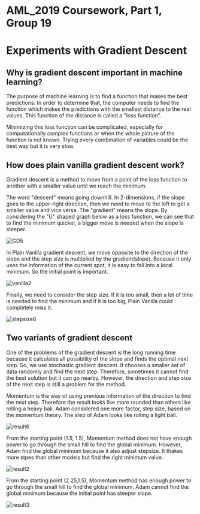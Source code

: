 # AML_2019 Coursework, Part 1, Group 19
# Experiments with Gradient Descent


## Why is gradient descent important in machine learning?


The purpose of machine learning is to find a function that makes the best predictions. In order to determine that, the computer needs to find the function which makes the predictions with the smallest distance to the real values. This function of the distance is called a "loss function".


Minimizing this loss function can be complicated, especially for computationally complex functions or when the whole picture of the function is not known. Trying every combination of variables could be the best way but it is very slow.


## How does plain vanilla gradient descent work?

Gradient descent is a method to move from a point of the loss function to another with a smaller value until we reach the minimum. 


The word "descent" means going downhill. In 2-dimensions, if the slope goes to the upper-right direction, then we need to move to the left to get a smaller value and vice versa. The "gradient" means the slope. By considering the "U" shaped graph below as a loss function, we can see that to find the minimum quicker, a bigger move is needed when the slope is steeper. 

![GD5](https://user-images.githubusercontent.com/52673999/61009965-710d4000-a36c-11e9-81a8-8ff8e4444aaa.jpg)


In Plain Vanilla gradient descent, we move opposite to the direction of the slope and the step size is multiplied by the gradient(slope). Because it only uses the information of the current spot, it is easy to fall into a local minimum. So the initial point is important.

![vanilla2](https://user-images.githubusercontent.com/52673999/61004906-ee31b880-a35e-11e9-90f3-6b05db7d64e1.jpg)


Finally, we need to consider the step size. If it is too small, then a lot of time is needed to find the minimum and if it is too big, Plain Vanilla could completely miss it.

![stepsize8](https://user-images.githubusercontent.com/52673999/61007513-e83ed600-a364-11e9-9036-bed53afe0a01.jpg)


## Two variants of gradient descent

One of the problems of the gradient descent is the long running time because it calculates all possibility of the slope and finds the optimal next step. So, we use stochastic gradient descent. It chooses a smaller set of data randomly and find the next step. Therefore, sometimes it cannot find the best solution but it can go nearby. However, the direction and step size of the next step is still a problem for the method.


Momentum is the way of using previous information of the direction to find the next step. Therefore the result looks like more rounded than others like rolling a heavy ball. Adam considered one more factor, step size, based on the momentum theory. The step of Adam looks like rolling a light ball.

![result6](https://user-images.githubusercontent.com/52673999/61088000-18eb4200-a42f-11e9-8aee-936078a73051.jpg)


From the starting point (1.5, 1.5), Momentum method does not have enough power to go through the small hill to find the global minimum. However, Adam find the global minimum because it also adjust stepsize. It thakes more stpes than other models but find the right minimum value.

![result2](https://user-images.githubusercontent.com/52673999/61085398-10433d80-a428-11e9-810d-4123ab4b0fed.jpg)


From the starting point (2.25,1.5), Momentum method has enough power to go through the small hill to find the global minimum. Adam cannot find the global minimum because the initial point has steeper slope.

![result3](https://user-images.githubusercontent.com/52673999/61085430-294bee80-a428-11e9-9954-0ff8bc29ae32.jpg)
